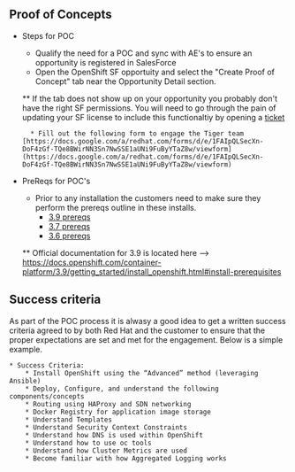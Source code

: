Proof of Concepts
------------------

* Steps for POC
	* Qualify the need for a POC and sync with AE's to ensure an opportunity is registered in SalesForce
	* Open the OpenShift SF opportuity and select the "Create Proof of Concept" tab near the Opportunity Detail section.  
	
	** If the tab does not show up on your opportunity you probably don't have the right SF permissions.  You will need to go through the pain of updating your SF license to include this functionaltiy by opening a <a href="https://redhat.service-now.com/rh_ess/home.do" target="blank">ticket</a> 

        * Fill out the following form to engage the Tiger team [https://docs.google.com/a/redhat.com/forms/d/e/1FAIpQLSecXn-DoF4zGf-TQe8BWirNN3Sn7NwSSE1aUNi9FuByYTaZ8w/viewform](https://docs.google.com/a/redhat.com/forms/d/e/1FAIpQLSecXn-DoF4zGf-TQe8BWirNN3Sn7NwSSE1aUNi9FuByYTaZ8w/viewform)

* PreReqs for POC's
	* Prior to any installation the customers need to make sure they perform the prereqs outline in these installs.
		* [3.9 prereqs](docs/OCP-prereqs-v3.9?raw=true)
		* [3.7 prereqs](docs/OCP-prereqs-v3.7?raw=true)
		* [3.6 prereqs](docs/OCP-prereqs-v3.6?raw=true)

	** Official documentation for 3.9 is located here --> https://docs.openshift.com/container-platform/3.9/getting_started/install_openshift.html#install-prerequisites

Success criteria
------------------

As part of the POC process it is alwasy a good idea to get a written success criteria agreed to by both Red Hat and the customer to ensure that the proper expectations are set and met for the engagement.  Below is a simple example.

	* Success Criteria:
		* Install OpenShift using the “Advanced” method (leveraging Ansible)
		* Deploy, Configure, and understand the following components/concepts
		* Routing using HAProxy and SDN networking
		* Docker Registry for application image storage
		* Understand Templates
		* Understand Security Context Constraints
		* Understand how DNS is used within OpenShift
		* Understand how to use oc tools
		* Understand how Cluster Metrics are used
		* Become familiar with how Aggregated Logging works

